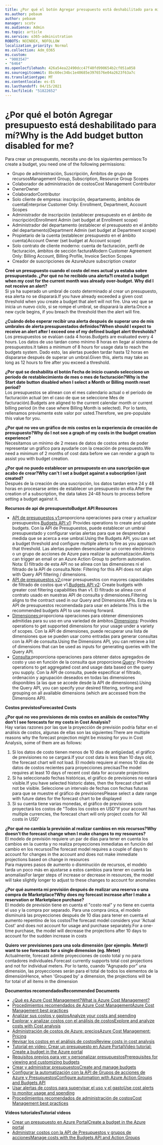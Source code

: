 ```yaml
---
title: ¿Por qué el botón Agregar presupuesto está deshabilitado para mí?
ms.author: pebaum
author: pebaum
manager: scotv
ms.audience: Admin
ms.topic: article
ms.service: o365-administration
ROBOTS: NOINDEX, NOFOLLOW
localization_priority: Normal
ms.collection: Adm_O365
ms.custom:
- "9003547"
- "6464"
ms.openlocfilehash: 426a54ea22490dcc47f40fd990654b2cf051a058
ms.sourcegitcommit: 8bc60ec34bc1e40685e3976576e04a2623f63a7c
ms.translationtype: MT
ms.contentlocale: es-ES
ms.lasthandoff: 04/15/2021
ms.locfileid: "51822652"
---
```

# <a name="why-is-the-add-budget-button-disabled-for-me"></a><span data-ttu-id="c1b9d-102">¿Por qué el botón Agregar presupuesto está deshabilitado para mí?</span><span class="sxs-lookup"><span data-stu-id="c1b9d-102">Why is the Add budget button disabled for me?</span></span>

<span data-ttu-id="c1b9d-103">Para crear un presupuesto, necesita uno de los siguientes permisos:</span><span class="sxs-lookup"><span data-stu-id="c1b9d-103">To create a budget, you need one of the following permissions:</span></span>

- <span data-ttu-id="c1b9d-104">Grupo de administración, Suscripción, Ámbitos de grupo de recursos</span><span class="sxs-lookup"><span data-stu-id="c1b9d-104">Management Group, Subscription, Resource Group Scopes</span></span>
- <span data-ttu-id="c1b9d-105">Colaborador de administración de costos</span><span class="sxs-lookup"><span data-stu-id="c1b9d-105">Cost Management Contributor</span></span>
- <span data-ttu-id="c1b9d-106">Owner</span><span class="sxs-lookup"><span data-stu-id="c1b9d-106">Owner</span></span>
- <span data-ttu-id="c1b9d-107">Colaborador</span><span class="sxs-lookup"><span data-stu-id="c1b9d-107">Contributor</span></span>
- <span data-ttu-id="c1b9d-108">Solo cliente de empresa: inscripción, departamento, ámbitos de cuenta</span><span class="sxs-lookup"><span data-stu-id="c1b9d-108">Enterprise Customer Only: Enrollment, Department, Account Scopes</span></span>
- <span data-ttu-id="c1b9d-109">Administrador de inscripción (establecer presupuesto en el ámbito de inscripción)</span><span class="sxs-lookup"><span data-stu-id="c1b9d-109">Enrollment Admin (set budget at Enrollment scope)</span></span>
- <span data-ttu-id="c1b9d-110">Administrador del departamento (establecer el presupuesto en el ámbito del departamento)</span><span class="sxs-lookup"><span data-stu-id="c1b9d-110">Department Admin (set budget at Department scope)</span></span>
- <span data-ttu-id="c1b9d-111">Propietario de la cuenta (establecer presupuesto en el ámbito cuenta)</span><span class="sxs-lookup"><span data-stu-id="c1b9d-111">Account Owner (set budget at Account scope)</span></span>
- <span data-ttu-id="c1b9d-112">Solo contrato de cliente moderno: cuenta de facturación, perfil de facturación, ámbitos de sección factura</span><span class="sxs-lookup"><span data-stu-id="c1b9d-112">Modern Customer Agreement Only: Billing Account, Billing Profile, Invoice Section Scopes</span></span>
- <span data-ttu-id="c1b9d-113">Creador de suscripciones de Azure</span><span class="sxs-lookup"><span data-stu-id="c1b9d-113">Azure subscription creator</span></span>

<span data-ttu-id="c1b9d-114">**Creé un presupuesto cuando el costo del mes actual ya estaba sobre presupuestado. ¿Por qué no he recibido una alerta?**</span><span class="sxs-lookup"><span data-stu-id="c1b9d-114">**I created a budget when my cost for the current month was already over-budget. Why did I not receive an alert?**</span></span>  
<span data-ttu-id="c1b9d-115">Si ya ha superado un umbral de costo determinado al crear un presupuesto, esa alerta no se disparará.</span><span class="sxs-lookup"><span data-stu-id="c1b9d-115">If you have already exceeded a given cost threshold when you create a budget that alert will not fire.</span></span> <span data-ttu-id="c1b9d-116">Una vez que se inicia un nuevo ciclo, si se rompe el umbral, se disparará la alerta.</span><span class="sxs-lookup"><span data-stu-id="c1b9d-116">Once a new cycle begins, if you breach the threshold then the alert will fire.</span></span>

<span data-ttu-id="c1b9d-117">**¿Cuándo debo esperar recibir una alerta después de superar uno de mis umbrales de alerta presupuestados definidos?**</span><span class="sxs-lookup"><span data-stu-id="c1b9d-117">**When should I expect to receive an alert after I exceed one of my defined budget alert thresholds?**</span></span>  
<span data-ttu-id="c1b9d-118">Los presupuestos se evalúan cada 4 horas.</span><span class="sxs-lookup"><span data-stu-id="c1b9d-118">Budgets are evaluated every 4 hours.</span></span> <span data-ttu-id="c1b9d-119">Los datos de uso tardan como mínimo 8 horas en llegar al sistema de presupuestos.</span><span class="sxs-lookup"><span data-stu-id="c1b9d-119">It takes a minimum of 8 hours for usage data to reach the budgets system.</span></span> <span data-ttu-id="c1b9d-120">Dado esto, las alertas pueden tardar hasta 12 horas en dispararse después de superar un umbral.</span><span class="sxs-lookup"><span data-stu-id="c1b9d-120">Given this, alerts may take as long as 12 hours to fire after you exceed a threshold.</span></span>

<span data-ttu-id="c1b9d-121">**¿Por qué se deshabilita el botón Fecha de inicio cuando selecciono un período de restablecimiento de mes o mes de facturación?**</span><span class="sxs-lookup"><span data-stu-id="c1b9d-121">**Why is the Start date button disabled when I select a Month or Billing month reset period?**</span></span>  
<span data-ttu-id="c1b9d-122">Los presupuestos se alinean con el mes calendario actual o el período de facturación actual (en el caso de que se seleccione Mes de facturación).</span><span class="sxs-lookup"><span data-stu-id="c1b9d-122">Budgets are aligned to the current calendar month or current billing period (in the case where Billing Month is selected).</span></span> <span data-ttu-id="c1b9d-123">Por lo tanto, rellenamos previamente este valor por usted.</span><span class="sxs-lookup"><span data-stu-id="c1b9d-123">Therefore, we pre-populate this value for you.</span></span>

<span data-ttu-id="c1b9d-124">**¿Por qué no veo un gráfico de mis costos en la experiencia de creación de presupuesto?**</span><span class="sxs-lookup"><span data-stu-id="c1b9d-124">**Why do I not see a graph of my costs in the budget creation experience?**</span></span>  
<span data-ttu-id="c1b9d-125">Necesitamos un mínimo de 2 meses de datos de costos antes de poder representar un gráfico para ayudarle con la creación de presupuesto.</span><span class="sxs-lookup"><span data-stu-id="c1b9d-125">We need a minimum of 2 months of cost data before we can render a graph to assist you with budget creation.</span></span>

<span data-ttu-id="c1b9d-126">**¿Por qué no puedo establecer un presupuesto en una suscripción que acabo de crear?**</span><span class="sxs-lookup"><span data-stu-id="c1b9d-126">**Why can't I set a budget against a subscription I just created?**</span></span>  
<span data-ttu-id="c1b9d-127">Después de la creación de una suscripción, los datos tardan entre 24 y 48 horas en procesarse antes de establecer un presupuesto en ella.</span><span class="sxs-lookup"><span data-stu-id="c1b9d-127">After the creation of a subscription, the data takes 24-48 hours to process before setting a budget against it.</span></span>

<span data-ttu-id="c1b9d-128">**Recursos de api de presupuesto**</span><span class="sxs-lookup"><span data-stu-id="c1b9d-128">**Budget API Resources**</span></span>

- <span data-ttu-id="c1b9d-129">[API de presupuestos v1:](https://docs.microsoft.com/rest/api/consumption/budgets?WT.mc_id=Portal-Microsoft_Azure_Support)proporciona operaciones para crear y actualizar presupuestos.</span><span class="sxs-lookup"><span data-stu-id="c1b9d-129">[Budgets API v1](https://docs.microsoft.com/rest/api/consumption/budgets?WT.mc_id=Portal-Microsoft_Azure_Support): Provides operations to create and update budgets.</span></span> <span data-ttu-id="c1b9d-130">Con la API de Presupuestos, puede establecer un umbral presupuestado y configurar varias alertas para que se desprendan a medida que se acerca a ese umbral.</span><span class="sxs-lookup"><span data-stu-id="c1b9d-130">Using the Budgets API, you can set a budget threshold and configure multiple alerts to fire as you approach that threshold.</span></span> <span data-ttu-id="c1b9d-131">Las alertas pueden desencadenar un correo electrónico o un grupo de acciones de Azure para realizar la automatización.</span><span class="sxs-lookup"><span data-stu-id="c1b9d-131">Alerts can trigger an email or an Azure Action Group to perform automation.</span></span> <span data-ttu-id="c1b9d-132">Nota: El filtrado de esta API no se alinea con las dimensiones ni el filtrado de la API de consulta.</span><span class="sxs-lookup"><span data-stu-id="c1b9d-132">Note: Filtering for this API does not align with Query API filtering / dimensions.</span></span>
- <span data-ttu-id="c1b9d-133">[API de presupuestos v2:](https://github.com/Azure/azure-rest-api-specs/blob/master/specification/cost-management/resource-manager/Microsoft.CostManagement/preview/2019-04-01-preview/examples/CreateOrUpdateBudget.json)crear presupuestos con mayores capacidades de filtrado de costos que v1.</span><span class="sxs-lookup"><span data-stu-id="c1b9d-133">[Budgets API v2](https://github.com/Azure/azure-rest-api-specs/blob/master/specification/cost-management/resource-manager/Microsoft.CostManagement/preview/2019-04-01-preview/examples/CreateOrUpdateBudget.json): Create budgets with greater cost filtering capabilities than v1.</span></span> <span data-ttu-id="c1b9d-134">El filtrado se alinea con el contrato usado en nuestras API de consulta y dimensiones.</span><span class="sxs-lookup"><span data-stu-id="c1b9d-134">Filtering aligns to the contract used in our Query and Dimensions APIs.</span></span> <span data-ttu-id="c1b9d-135">Esta es la API de presupuestos recomendada para usar en adelante.</span><span class="sxs-lookup"><span data-stu-id="c1b9d-135">This is the recommended budgets API to use moving forward.</span></span>
- <span data-ttu-id="c1b9d-136">[Dimensiones:](https://docs.microsoft.com/rest/api/cost-management/dimensions?WT.mc_id=Portal-Microsoft_Azure_Support)proporciona operaciones para obtener dimensiones admitidas para su uso en una variedad de ámbitos.</span><span class="sxs-lookup"><span data-stu-id="c1b9d-136">[Dimensions](https://docs.microsoft.com/rest/api/cost-management/dimensions?WT.mc_id=Portal-Microsoft_Azure_Support): Provides operations to get supported dimensions for your usage under a variety of scopes.</span></span> <span data-ttu-id="c1b9d-137">Con la API de dimensiones, puede recuperar una lista de dimensiones que se pueden usar como entradas para generar consultas con la API de consulta.</span><span class="sxs-lookup"><span data-stu-id="c1b9d-137">Using the Dimensions API, you can retrieve a list of dimensions that can be used as inputs for generating queries with the Query API.</span></span>
- <span data-ttu-id="c1b9d-138">[Consulta:](https://docs.microsoft.com/rest/api/cost-management/query?WT.mc_id=Portal-Microsoft_Azure_Support)proporciona operaciones para obtener datos agregados de costo y uso en función de la consulta que proporcione.</span><span class="sxs-lookup"><span data-stu-id="c1b9d-138">[Query](https://docs.microsoft.com/rest/api/cost-management/query?WT.mc_id=Portal-Microsoft_Azure_Support): Provides operations to get aggregated cost and usage data based on the query you supply.</span></span> <span data-ttu-id="c1b9d-139">Con la API de consulta, puede especificar el filtrado, ordenación y agrupación deseados en todas las dimensiones disponibles (a las que se accede desde la API de dimensiones).</span><span class="sxs-lookup"><span data-stu-id="c1b9d-139">Using the Query API, you can specify your desired filtering, sorting and grouping on all available dimensions (which are accessed from the Dimensions API).</span></span>

<span data-ttu-id="c1b9d-140">**Costos previstos**</span><span class="sxs-lookup"><span data-stu-id="c1b9d-140">**Forecasted Costs**</span></span>

<span data-ttu-id="c1b9d-141">**¿Por qué no veo previsiones de mis costos en análisis de costos?**</span><span class="sxs-lookup"><span data-stu-id="c1b9d-141">**Why don’t I see forecasts for my costs in Cost Analysis?**</span></span>  
<span data-ttu-id="c1b9d-142">Hay varias razones por las que la proyección de previsión podría faltar en el análisis de costos, algunas de ellas son las siguientes:</span><span class="sxs-lookup"><span data-stu-id="c1b9d-142">There are multiple reasons why the forecast projection might be missing for you in Cost Analysis, some of them are as follows:</span></span>

1. <span data-ttu-id="c1b9d-143">Si los datos de costo tienen menos de 10 días de antigüedad, el gráfico de previsiones no se cargará.</span><span class="sxs-lookup"><span data-stu-id="c1b9d-143">If your cost data is less than 10 days old, the forecast chart will not load.</span></span> <span data-ttu-id="c1b9d-144">El modelo requiere al menos 10 días de datos de costos recientes para proyecciones precisas</span><span class="sxs-lookup"><span data-stu-id="c1b9d-144">The model requires at least 10 days of recent cost data for accurate projections</span></span>
2. <span data-ttu-id="c1b9d-145">Si ha seleccionado fechas históricas, el gráfico de previsiones no estará visible.</span><span class="sxs-lookup"><span data-stu-id="c1b9d-145">If you have selected historic dates, then the forecast chart will not be visible.</span></span> <span data-ttu-id="c1b9d-146">Seleccione un intervalo de fechas con fechas futuras para que se muestre el gráfico de previsiones</span><span class="sxs-lookup"><span data-stu-id="c1b9d-146">Please select a date range with future dates for the forecast chart to be displayed</span></span>
3. <span data-ttu-id="c1b9d-147">Si su cuenta tiene varias monedas, el gráfico de previsiones solo proyectará los costos de "Todos los costos en USD"</span><span class="sxs-lookup"><span data-stu-id="c1b9d-147">If your account has multiple currencies, the forecast chart will only project costs for 'All costs in USD'</span></span>

<span data-ttu-id="c1b9d-148">**¿Por qué no cambia la previsión al realizar cambios en mis recursos?**</span><span class="sxs-lookup"><span data-stu-id="c1b9d-148">**Why doesn’t the forecast change when I make changes to my resources?**</span></span>  
<span data-ttu-id="c1b9d-149">El modelo de previsión requiere un par de días para tener en cuenta los cambios en la cuenta y no realiza proyecciones inmediatas en función del cambio en los recursos</span><span class="sxs-lookup"><span data-stu-id="c1b9d-149">The forecast model requires a couple of days to account for changes in the account and does not make immediate projections based on change in resources</span></span>  
<span data-ttu-id="c1b9d-150">Para mayores pasos de aumento o disminución de recursos, el modelo tarda un poco más en ajustarse a estos cambios para tener en cuenta las anomalías</span><span class="sxs-lookup"><span data-stu-id="c1b9d-150">For larger steps of increase or decrease in resources, the model will take slightly longer to adjust to these changes to account for anomalies</span></span>

<span data-ttu-id="c1b9d-151">**¿Por qué aumenta mi previsión después de realizar una reserva o una compra de Marketplace?**</span><span class="sxs-lookup"><span data-stu-id="c1b9d-151">**Why does my forecast increase after I make a reservation or Marketplace purchase?**</span></span>  
<span data-ttu-id="c1b9d-152">El modelo de previsión tiene en cuenta el "costo real" y no tiene en cuenta el uso y la compra por separado. Para una compra única, el modelo disminuirá las proyecciones después de 10 días para tener en cuenta el aumento repentino de los costos</span><span class="sxs-lookup"><span data-stu-id="c1b9d-152">The forecast model considers your 'Actual Cost' and does not account for usage and purchase separately.For a one-time purchase, the model will decrease the projections after 10 days to account for the sudden increase in costs</span></span>

<span data-ttu-id="c1b9d-153">**Quiero ver previsiones para una sola dimensión (por ejemplo. Meter)**</span><span class="sxs-lookup"><span data-stu-id="c1b9d-153">**I want to see forecasts for a single dimension (eg. Meter)**</span></span>  
<span data-ttu-id="c1b9d-154">Actualmente, forecast admite proyecciones de costo total y no para contadores individuales.</span><span class="sxs-lookup"><span data-stu-id="c1b9d-154">Forecast currently supports total cost projections and not for individual meters.</span></span> <span data-ttu-id="c1b9d-155">Por lo tanto, cuando "Agrupado por" una dimensión, las proyecciones serán para el total de todos los elementos de la dimensión</span><span class="sxs-lookup"><span data-stu-id="c1b9d-155">Hence, when 'Grouped by' a dimension, the projections will be for total of all items in the dimension</span></span>

<span data-ttu-id="c1b9d-156">**Documentos recomendados**</span><span class="sxs-lookup"><span data-stu-id="c1b9d-156">**Recommended Documents**</span></span>

- [<span data-ttu-id="c1b9d-157">¿Qué es Azure Cost Management?</span><span class="sxs-lookup"><span data-stu-id="c1b9d-157">What is Azure Cost Management?</span></span>](https://docs.microsoft.com/azure/cost-management/overview-cost-mgt?WT.mc_id=Portal-Microsoft_Azure_Support)
- [<span data-ttu-id="c1b9d-158">Procedimientos recomendados de Azure Cost Management</span><span class="sxs-lookup"><span data-stu-id="c1b9d-158">Azure Cost Management best practices</span></span>](https://docs.microsoft.com/azure/cost-management/cost-mgt-best-practices?WT.mc_id=Portal-Microsoft_Azure_Support)
- [<span data-ttu-id="c1b9d-159">Analizar sus costos y gastos</span><span class="sxs-lookup"><span data-stu-id="c1b9d-159">Analyze your costs and spending</span></span>](https://docs.microsoft.com/azure/cost-management/quick-acm-cost-analysis?WT.mc_id=Portal-Microsoft_Azure_Support)
- [<span data-ttu-id="c1b9d-160">Explorar y analizar costos con el análisis de costos</span><span class="sxs-lookup"><span data-stu-id="c1b9d-160">Explore and analyze costs with Cost analysis</span></span>](https://docs.microsoft.com/azure/cost-management/quick-acm-cost-analysis?WT.mc_id=Portal-Microsoft_Azure_Support)
- [<span data-ttu-id="c1b9d-161">Administración de costos de Azure: precios</span><span class="sxs-lookup"><span data-stu-id="c1b9d-161">Azure Cost Management: Pricing</span></span>](https://azure.microsoft.com/services/cost-management/#pricing)
- [<span data-ttu-id="c1b9d-162">Revisar los costos en el análisis de costos</span><span class="sxs-lookup"><span data-stu-id="c1b9d-162">Review costs in cost analysis</span></span>](https://docs.microsoft.com/azure/cost-management-billing/costs/quick-acm-cost-analysis?WT.mc_id=Portal-Microsoft_Azure_Support#review-costs-in-cost-analysis)
- [<span data-ttu-id="c1b9d-163">Tutorial en vídeo: Crear un presupuesto en Azure Portal</span><span class="sxs-lookup"><span data-stu-id="c1b9d-163">Video tutorial: Create a budget in the Azure portal</span></span>](https://www.youtube.com/watch?v=ExIVG_Gr45A&t=4s)
- [<span data-ttu-id="c1b9d-164">Requisitos previos para ver y personalizar presupuestos</span><span class="sxs-lookup"><span data-stu-id="c1b9d-164">Prerequisites for viewing and customizing budgets</span></span>](https://docs.microsoft.com/azure/cost-management-billing/costs/tutorial-acm-create-budgets?WT.mc_id=Portal-Microsoft_Azure_Support#prerequisites)
- [<span data-ttu-id="c1b9d-165">Crear y administrar presupuestos</span><span class="sxs-lookup"><span data-stu-id="c1b9d-165">Create and manage budgets</span></span>](https://docs.microsoft.com/azure/cost-management-billing/costs/tutorial-acm-create-budgets?WT.mc_id=Portal-Microsoft_Azure_Support#create-a-budget-in-the-azure-portal)
- [<span data-ttu-id="c1b9d-166">Configurar la automatización con la API de Grupos de acciones de Azure y Presupuestos</span><span class="sxs-lookup"><span data-stu-id="c1b9d-166">Configure automation with Azure Action Groups and Budgets API</span></span>](https://docs.microsoft.com/azure/cost-management/tutorial-acm-create-budgets?WT.mc_id=Portal-Microsoft_Azure_Support#trigger-an-action-group)
- [<span data-ttu-id="c1b9d-167">Usar alertas de costos para supervisar el uso y el gasto</span><span class="sxs-lookup"><span data-stu-id="c1b9d-167">Use cost alerts to monitor usage and spending</span></span>](https://docs.microsoft.com/azure/cost-management/cost-mgt-alerts-monitor-usage-spending?WT.mc_id=Portal-Microsoft_Azure_Support)
- [<span data-ttu-id="c1b9d-168">Procedimientos recomendados de administración de costos</span><span class="sxs-lookup"><span data-stu-id="c1b9d-168">Cost Management best practices</span></span>](https://docs.microsoft.com/azure/cost-management/cost-mgt-best-practices?WT.mc_id=Portal-Microsoft_Azure_Support)  

<span data-ttu-id="c1b9d-169">**Vídeos tutoriales**</span><span class="sxs-lookup"><span data-stu-id="c1b9d-169">**Tutorial videos**</span></span>

- [<span data-ttu-id="c1b9d-170">Crear un presupuesto en Azure Portal</span><span class="sxs-lookup"><span data-stu-id="c1b9d-170">Create a budget in the Azure portal</span></span>](https://go.microsoft.com/fwlink/?linkid=2146761)
- [<span data-ttu-id="c1b9d-171">Administrar costos con la API de Presupuestos y grupos de acciones</span><span class="sxs-lookup"><span data-stu-id="c1b9d-171">Manage costs with the Budgets API and Action Groups</span></span>](https://go.microsoft.com/fwlink/?linkid=2147038)